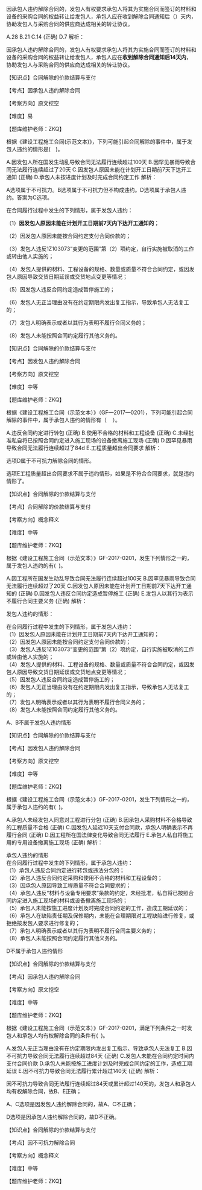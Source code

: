 <p>因承包人违约解除合同的，发包人有权要求承包人将其为实施合同而签订的材料和设备的采购合同的权益转让给发包人，承包人应在收到解除合同通知后（）天内，协助发包人与采购合同的供应商达成相关的转让协议。</p>
A.28
B.21
C.14  (正确)
D.7
解析：<p>因承包人违约解除合同的，发包人有权要求承包人将其为实施合同而签订的材料和设备的采购合同的权益转让给发包人，承包人应在<strong>收到解除合同通知后14天内</strong>，协助发包人与采购合同的供应商达成相关的转让协议。</p><p>【知识点】合同解除的价款结算与支付</p><p>【考点】因承包人违约解除合同</p><p>【考察方向】原文挖空</p><p>【难度】易</p><p>【题库维护老师：ZKQ】</p>
<p>根据《建设工程施工合同(示范文本)》，下列可能引起合同解除的事件中，属于发包人违约的情形是(　)。</p>
A.因发包人所在国发生动乱导致合同无法履行连续超过100天
B.因罕见暴雨导致合同无法履行连续超过了20天
C.因发包人原因未能在计划开工日期前7天下达开工通知  (正确)
D.承包人未按进度计划及时完成合同约定工作
解析：<p>A选项属于不可抗力。B选项属于不可抗力但不构成违约。D选项属于承包人违约。答案为C选项。</p><p>在合同履行过程中发生的下列情形，属于发包人违约：</p><p>（1）<strong>因发包人原因未能在计划开工日期前7天内下达开工通知的</strong>；</p><p>（2）因发包人原因未能按合同约定支付合同价款的；</p><p>（3）发包人违反1Z103073“变更的范围”第（2）项约定，自行实施被取消的工作或转由他人实施的；</p><p>（4）发包人提供的材料、工程设备的规格、数量或质量不符合合同约定，或因发包人原因导致交货日期延误或交货地点变更等情况；</p><p>（5）因发包人违反合同约定造成暂停施工的；</p><p>（6）发包人无正当理由没有在约定期限内发出复工指示，导致承包人无法复工的；</p><p>（7）发包人明确表示或者以其行为表明不履行合同义务的；</p><p>（8）发包人未能按照合同约定履行其他义务的。</p><p>【知识点】合同解除的价款结算与支付</p><p>【考点】因发包人违约解除合同</p><p>【考察方向】原文挖空</p><p>【难度】中等</p><p>【题库维护老师：ZKQ】</p>
<p>根据《建设工程施工合同（示范文本）》（GF—2017—0201），下列可能引起合同解除的事件中，属于承包人违约的情形有（ &nbsp; &nbsp;）。</p>
A.违反合同约定进行转包  (正确)
B.使用不合格的材料和工程设备  (正确)
C.未经批准私自将已按照合同约定进入施工现场的设备撤离施工现场  (正确)
D.因罕见暴雨导致合同无法履行连续超过了84d
E.工程质量超出合同要求
解析：<p>选项D属于不可抗力解除合同的情形。</p><p>选项E工程质量超出合同要求不属于违约情形，如果是不符合合同要求，就是违约情形了。</p><p>【知识点】合同解除的价款结算与支付</p><p>【考点】合同解除的价款结算与支付</p><p>【考察方向】概念释义</p><p>【难度】中等</p><p>【题库维护老师：ZKQ】</p>
<p>根据《建设工程施工合同（示范文本）》GF-2017-0201，发生下列情形之一的，属于发包人违约的有( &nbsp;)。</p>
A.因工程所在国发生动乱导致合同无法履行连续超过100天
B.因罕见暴雨导致合同无法履行连续超过了20天
C.因发包人原因未能在计划开工日期前7天下达开工通知的  (正确)
D.因发包人违反合同约定造成暂停施工  (正确)
E.发包人以其行为表示不履行合同主要义务  (正确)
解析：<p>发包人违约的情形：</p><p>在合同履行过程中发生的下列情形，属于发包人违约：<br/>（1）因发包人原因未能在计划开工日期前7天内下达开工通知的；<br/>（2）因发包人原因未能按合同约定支付合同价款的；<br/>（3）发包人违反1Z103073“变更的范围”第（2）项约定，自行实施被取消的工作或转由他人实施的；<br/>（4）发包人提供的材料、工程设备的规格、数量或质量不符合合同约定，或因发包人原因导致交货日期延误或交货地点变更等情况；<br/>（5）因发包人违反合同约定造成暂停施工的；<br/>（6）发包人无正当理由没有在约定期限内发出复工指示，导致承包人无法复工的；<br/>（7）发包人明确表示或者以其行为表明不履行合同义务的；<br/>（8）发包人未能按照合同约定履行其他义务的。</p><p>A、B不属于发包人违约情形</p><p>【知识点】合同解除的价款结算与支付</p><p>【考点】因发包人违约解除合同</p><p>【考察方向】原文挖空</p><p>【难度】中等</p><p>【题库维护老师：ZKQ】</p>
<p>根据《建设工程施工合同（示范文本）》GF-2017-0201，发生下列情形之一的，属于承包人违约的有( &nbsp;)。</p>
A.承包人未经发包人同意对工程进行分包  (正确)
B.因承包人采购材料不合格导致的工程质量不合格  (正确)
C.因发包人延迟10天支付合同款，承包人明确表示不再履行合同  (正确)
D.因工程所在国法律变化导致合同无法履行
E.承包人私自将施工用的专用设备撤离施工现场  (正确)
解析：<p>承包人违约的情形<br/>在合同履行过程中发生的下列情形，属于承包人违约：<br/>（1）承包人违反合同约定进行转包或违法分包的；<br/>（2）承包人违反合同约定采购和使用不合格的材料和工程设备的；<br/>（3）因承包人原因导致工程质量不符合合同要求的；<br/>（4）承包人违反“材料与设备专用要求”条款的约定，未经批准，私自将已按照合同约定进入施工现场的材料或设备撤离施工现场的；<br/>（5）承包人未能按施工进度计划及时完成合同约定的工作，造成工期延误的；<br/>（6）承包人在缺陷责任期及保修期内，未能在合理期限对工程缺陷进行修复，或拒绝按发包人要求进行修复的；<br/>（7）承包人明确表示或者以其行为表明不履行合同主要义务的；<br/>（8）承包人未能按照合同约定履行其他义务的。</p><p>D不属于承包人违约情形</p><p>【知识点】合同解除的价款结算与支付</p><p>【考点】因承包人违约解除合同</p><p>【考察方向】原文挖空</p><p>【难度】中等</p><p>【题库维护老师：ZKQ】</p>
<p>根据《建设工程施工合同（示范文本）》GF-2017-0201，满足下列条件之一时发包人和承包人均有权解除合同的条件有( &nbsp;)。</p>
A.发包人无正当理由没有在约定期限内发出复工指示、导致承包人无法复工
B.因不可抗力导致合同无法履行连续超过84天  (正确)
C.发包人未能在合同约定时间内支付合同价款
D.承包人未能按施工进度计划及时完成合同约定的工作，造成工期延误
E.因不可抗力导致合同无法履行累计超过140天  (正确)
解析：<p>因不可抗力导致合同无法履行连续超过84天或累计超过140天的，发包人和承包人均有权解除合同，故B、E正确；</p><p>A、C选项是因发包人违约解除合同的，故A、C不正确；</p><p>D选项是因承包人违约解除合同的，故D不正确。</p><p>【知识点】合同解除的价款结算与支付</p><p>【考点】因不可抗力解除合同</p><p>【考察方向】概念释义</p><p>【难度】中等</p><p>【题库维护老师：ZKQ】</p>
